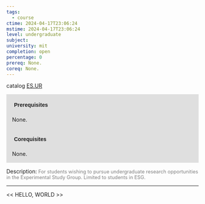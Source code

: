 ```yaml
---
tags:
  - course
ctime: 2024-04-17T23:06:24
mstime: 2024-04-17T23:06:24
level: undergraduate
subject: 
university: mit
completion: open
percentage: 0
prereq: None.
coreq: None.
---
```


catalog [ES.UR](http://student.mit.edu/catalog/mESa.html#ES.UR)

<span style="display: block; padding: 15px; background-color: rgb(100, 100, 100, 0.2);"><font id="m_prereq3942_0" style="display: block; font-family: Arial, sans-serif; font-weight: bold; padding: 5px">Prerequisites</font><br><span id="prereq3942_0">None.</span></span>
<span style="display: block; padding: 15px; background-color: rgb(100, 100, 100, 0.2);"><font id="m_coreq3942_0" style="display: block; font-family: Arial, sans-serif; font-weight: bold; padding: 5px">Corequisites</font><br><span id="coreq3942_0">None.</span></span>

<font style="">Description:</font>
<font style="color: grey; font-size: 0.8rem;">For students wishing to pursue undergraduate research opportunities in the Experimental Study Group. Limited to students in ESG.</font>



---

<< HELLO, WORLD >>
